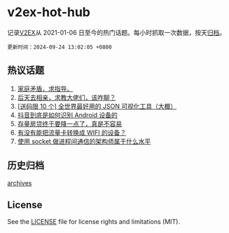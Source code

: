 # v2ex-hot-hub

 记录[V2EX](https://www.v2ex.com/)从 2021-01-06 日至今的热门话题。每小时抓取一次数据，按天[归档](archives)。

`更新时间：2024-09-24 13:02:05 +0800`

## 热议话题

1. [家庭矛盾，求指导。](https://www.v2ex.com/t/1075310)
1. [后天去相亲，求教大佬们，该咋聊？](https://www.v2ex.com/t/1075197)
1. [[送码限 10 个] 全世界最好用的 JSON 可视化工具（大概）](https://www.v2ex.com/t/1075250)
1. [抖音到底是如何识别 Android 设备的](https://www.v2ex.com/t/1075162)
1. [存量房贷终于要降一点了，真是不容易](https://www.v2ex.com/t/1075268)
1. [有没有能把流量卡转换成 WIFI 的设备？](https://www.v2ex.com/t/1075221)
1. [使用 socket 做进程间通信的架构师属于什么水平](https://www.v2ex.com/t/1075187)

## 历史归档

[archives](archives)

## License

See the [LICENSE](LICENSE) file for license rights and limitations (MIT).
